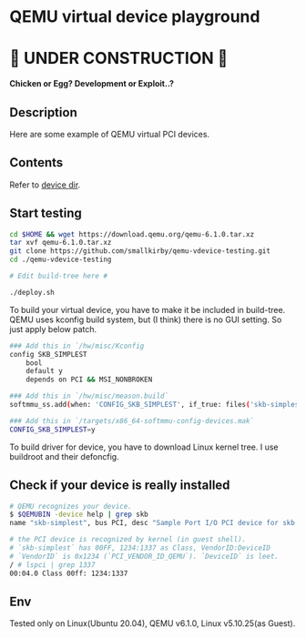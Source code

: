 # QEMU virtual device playground

# 🚧 UNDER CONSTRUCTION 🚧 

**Chicken or Egg? Development or Exploit..?**

## Description

Here are some example of QEMU virtual PCI devices.

## Contents

Refer to [device dir](./device/README.md).

## Start testing

```start.sh
cd $HOME && wget https://download.qemu.org/qemu-6.1.0.tar.xz
tar xvf qemu-6.1.0.tar.xz
git clone https://github.com/smallkirby/qemu-vdevice-testing.git
cd ./qemu-vdevice-testing

# Edit build-tree here #

./deploy.sh
```

To build your virtual device, you have to make it be included in build-tree. QEMU uses kconfig build system, but (I think) there is no GUI setting. So just apply below patch.

```patch-build.sh
### Add this in `/hw/misc/Kconfig
config SKB_SIMPLEST
    bool
    default y
    depends on PCI && MSI_NONBROKEN

### Add this in `/hw/misc/meason.build`
softmmu_ss.add(when: 'CONFIG_SKB_SIMPLEST', if_true: files('skb-simplest.c'))

### Add this in `/targets/x86_64-softmmu-config-devices.mak`
CONFIG_SKB_SIMPLEST=y
```

To build driver for device, you have to download Linux kernel tree. I use buildroot and their defoncfig.

## Check if your device is really installed

```test.sh
# QEMU recognizes your device.
$ $QEMUBIN -device help | grep skb
name "skb-simplest", bus PCI, desc "Sample Port I/O PCI device for skb."

# the PCI device is recognized by kernel (in guest shell).
# `skb-simplest` has 00FF, 1234:1337 as Class, VendorID:DeviceID
# `VendorID` is 0x1234 (`PCI_VENDOR_ID_QEMU`). `DeviceID` is leet.
/ # lspci | grep 1337
00:04.0 Class 00ff: 1234:1337
```

## Env

Tested only on Linux(Ubuntu 20.04), QEMU v6.1.0, Linux v5.10.25(as Guest).

